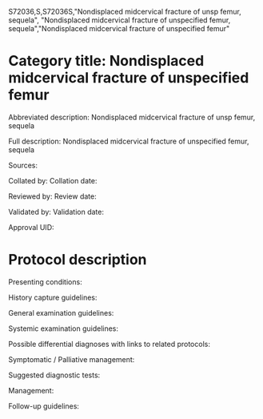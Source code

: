 S72036,S,S72036S,"Nondisplaced midcervical fracture of unsp femur, sequela", "Nondisplaced midcervical fracture of unspecified femur, sequela","Nondisplaced midcervical fracture of unspecified femur"
# Category title: Nondisplaced midcervical fracture of unspecified femur

Abbreviated description: Nondisplaced midcervical fracture of unsp femur, sequela

Full description: Nondisplaced midcervical fracture of unspecified femur, sequela

Sources:

Collated by:
Collation date:

Reviewed by:
Review date:

Validated by:
Validation date:

Approval UID:

# Protocol description

Presenting conditions:

History capture guidelines:

General examination guidelines:

Systemic examination guidelines:

Possible differential diagnoses with links to related protocols:

Symptomatic / Palliative management:

Suggested diagnostic tests:

Management:

Follow-up guidelines:
